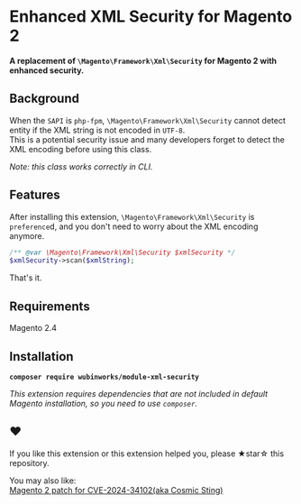 # Enhanced XML Security for Magento 2

**A replacement of `\Magento\Framework\Xml\Security` for Magento 2 with enhanced security.**

## Background

When the `SAPI` is `php-fpm`, `\Magento\Framework\Xml\Security` cannot detect entity if the XML string is not encoded in `UTF-8`.  
This is a potential security issue and many developers forget to detect the XML encoding before using this class.

_Note: this class works correctly in CLI._

## Features

After installing this extension, `\Magento\Framework\Xml\Security` is `preference`d, and you don't need to worry about the XML encoding anymore.

```php
/** @var \Magento\Framework\Xml\Security $xmlSecurity */
$xmlSecurity->scan($xmlString);
```

That's it.

## Requirements

Magento 2.4

## Installation

**`composer require wubinworks/module-xml-security`**

_This extension requires dependencies that are not included in default Magento installation, so you need to use `composer`._

## ♥

If you like this extension or this extension helped you, please ★star☆ this repository.

You may also like:  
[Magento 2 patch for CVE-2024-34102(aka Cosmic Sting)](https://github.com/wubinworks/magento2-cosmic-sting-patch)

